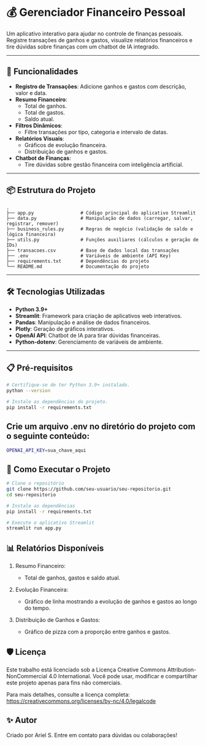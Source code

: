 # 💰 Gerenciador Financeiro Pessoal

Um aplicativo interativo para ajudar no controle de finanças pessoais. Registre transações de ganhos e gastos, visualize relatórios financeiros e tire dúvidas sobre finanças com um chatbot de IA integrado.

---

## 🚀 Funcionalidades

- **Registro de Transações**: Adicione ganhos e gastos com descrição, valor e data.
- **Resumo Financeiro**:
  - Total de ganhos.
  - Total de gastos.
  - Saldo atual.
- **Filtros Dinâmicos**:
  - Filtre transações por tipo, categoria e intervalo de datas.
- **Relatórios Visuais**:
  - Gráficos de evolução financeira.
  - Distribuição de ganhos e gastos.
- **Chatbot de Finanças**:
  - Tire dúvidas sobre gestão financeira com inteligência artificial.

---

## 📦 Estrutura do Projeto

```plaintext
.
├── app.py                 # Código principal do aplicativo Streamlit
├── data.py                # Manipulação de dados (carregar, salvar, registrar, remover)
├── business_rules.py      # Regras de negócio (validação de saldo e lógica financeira)
├── utils.py               # Funções auxiliares (cálculos e geração de IDs)
├── transacoes.csv         # Base de dados local das transações
├── .env                   # Variáveis de ambiente (API Key)
├── requirements.txt       # Dependências do projeto
└── README.md              # Documentação do projeto
```
---

## 🛠️ Tecnologias Utilizadas

- **Python 3.9+**
- **Streamlit**: Framework para criação de aplicativos web interativos.
- **Pandas**: Manipulação e análise de dados financeiros.
- **Plotly**: Geração de gráficos interativos.
- **OpenAI API**: Chatbot de IA para tirar dúvidas financeiras.
- **Python-dotenv**: Gerenciamento de variáveis de ambiente.

---

## 📋 Pré-requisitos

```bash
# Certifique-se de ter Python 3.9+ instalado.
python --version

# Instale as dependências do projeto.
pip install -r requirements.txt
```
## Crie um arquivo .env no diretório do projeto com o seguinte conteúdo:
```bash
OPENAI_API_KEY=sua_chave_aqui
```

## 🚀 Como Executar o Projeto

```bash
# Clone o repositório
git clone https://github.com/seu-usuario/seu-repositorio.git
cd seu-repositorio

# Instale as dependências
pip install -r requirements.txt

# Execute o aplicativo Streamlit
streamlit run app.py
```

## 📊 Relatórios Disponíveis
1. Resumo Financeiro:
   - Total de ganhos, gastos e saldo atual.

2. Evolução Financeira:
   - Gráfico de linha mostrando a evolução de ganhos e gastos ao longo do tempo.

3. Distribuição de Ganhos e Gastos:
   - Gráfico de pizza com a proporção entre ganhos e gastos.

## 🛡️ Licença
Este trabalho está licenciado sob a Licença Creative Commons Attribution-NonCommercial 4.0 International.
Você pode usar, modificar e compartilhar este projeto apenas para fins não comerciais.

Para mais detalhes, consulte a licença completa:
https://creativecommons.org/licenses/by-nc/4.0/legalcode


## ✨ Autor
Criado por Ariel S. Entre em contato para dúvidas ou colaborações!